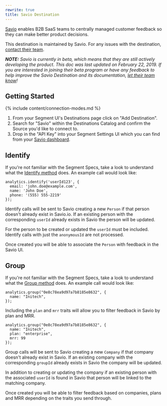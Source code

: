 ```yaml
---
rewrite: true
title: Savio Destination
---
```

[Savio](https://savio.io/?utm_source=segmentio&utm_medium=docs&utm_campaign=partners) enables B2B SaaS teams to centrally managed customer feedback so they can make better product decisions.

This destination is maintained by Savio. For any issues with the destination, [contact their team](mailto:support@savio.io).

_**NOTE:** Savio is currently in beta, which means that they are still actively developing the product. This doc was last updated on February 22, 2019. If you are interested in joining their beta program or have any feedback to help improve the Savio Destination and its documentation, [let their team know](mailto:support@savio.io)!_


## Getting Started

{% include content/connection-modes.md %}

1. From your Segment UI's Destinations page click on "Add Destination".
2. Search for "Savio" within the Destinations Catalog and confirm the Source you'd like to connect to.
3. Drop in the "API Key" into your Segment Settings UI which you can find from your [Savio dashboard](https://savio.io/app/accounts/settings).


## Identify

If you're not familiar with the Segment Specs, take a look to understand what the [Identify method](https://segment.com/docs/connections/spec/identify/) does. An example call would look like:

```
analytics.identify('userId123', {
  email: 'john.doe@example.com',
  name: 'John Doe',
  phone: '(555) 555-2219'
});
```

Identify calls will be sent to Savio creating a new `Person` if that person doesn't already exist in Savio.io. If an existing person with the corresponding `userId` already exists in Savio the person will be updated.

For the person to be created or updated the `userId` must be included. Identify calls with just the `anonymousId` are not processed.

Once created you will be able to associate the `Person` with feedback in the Savio UI.


## Group

If you're not familiar with the Segment Specs, take a look to understand what the [Group method](https://segment.com/docs/connections/spec/group/) does. An example call would look like:

```
analytics.group("0e8c78ea9d97a7b8185e8632", {
  name: "Initech",
});
```

Including the `plan` and `mrr` traits will allow you to filter feedback in Savio by plan and MRR.

```
analytics.group("0e8c78ea9d97a7b8185e8632", {
  name: "Initech",
  plan: "enterprise",
  mrr: 99
});
```

Group calls will be sent to Savio creating a new `Company` if that company doesn't already exist in Savio. If an existing company with the corresponding `groupId` already exists in Savio the company will be updated.

In addition to creating or updating the company if an existing person with the associated `userId` is found in Savio that person will be linked to the matching company.

Once created you will be able to filter feedback based on companies, plans and MRR depending on the traits you send through.
